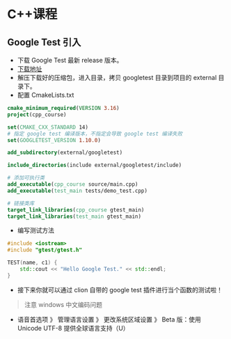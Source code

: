 # C++课程
## Google Test 引入
* 下载 Google Test 最新 release 版本。 
* [下载地址](https://github.com/google/googletest/releases/)
* 解压下载好的压缩包，进入目录，拷贝 googletest 目录到项目的 external 目录下。
* 配置 CmakeLists.txt
```cmake
cmake_minimum_required(VERSION 3.16)
project(cpp_course)

set(CMAKE_CXX_STANDARD 14)
# 指定 google test 编译版本，不指定会导致 google test 编译失败
set(GOOGLETEST_VERSION 1.10.0)

add_subdirectory(external/googletest)

include_directories(include external/googletest/include)

# 添加可执行类
add_executable(cpp_course source/main.cpp)
add_executable(test_main tests/demo_test.cpp)

# 链接类库
target_link_libraries(cpp_course gtest_main)
target_link_libraries(test_main gtest_main)
```
* 编写测试方法
```c++
#include <iostream>
#include "gtest/gtest.h"

TEST(name, c1) {
    std::cout << "Hello Google Test." << std::endl;
}
```
* 接下来你就可以通过 clion 自带的 google test 插件进行当个函数的测试啦！

> 注意 windows 中文编码问题 
* 语音首选项 》 管理语言设置 》 更改系统区域设置 》 Beta 版：使用 Unicode UTF-8 提供全球语言支持（U）